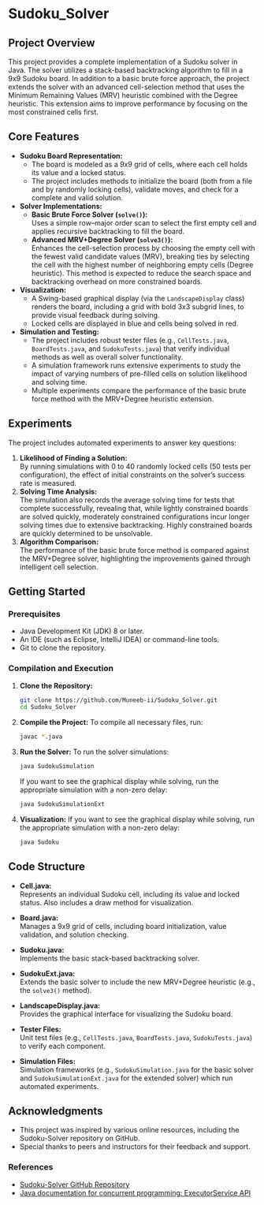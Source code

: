 # Sudoku_Solver

## Project Overview

This project provides a complete implementation of a Sudoku solver in Java. The solver utilizes a stack-based backtracking algorithm to fill in a 9x9 Sudoku board. In addition to a basic brute force approach, the project extends the solver with an advanced cell-selection method that uses the Minimum Remaining Values (MRV) heuristic combined with the Degree heuristic. This extension aims to improve performance by focusing on the most constrained cells first.

## Core Features

- **Sudoku Board Representation:**
  - The board is modeled as a 9x9 grid of cells, where each cell holds its value and a locked status.
  - The project includes methods to initialize the board (both from a file and by randomly locking cells), validate moves, and check for a complete and valid solution.
- **Solver Implementations:**
  - **Basic Brute Force Solver (`solve()`):**  
    Uses a simple row–major order scan to select the first empty cell and applies recursive backtracking to fill the board.
  - **Advanced MRV+Degree Solver (`solve3()`):**  
    Enhances the cell-selection process by choosing the empty cell with the fewest valid candidate values (MRV), breaking ties by selecting the cell with the highest number of neighboring empty cells (Degree heuristic). This method is expected to reduce the search space and backtracking overhead on more constrained boards.
- **Visualization:**
  - A Swing-based graphical display (via the `LandscapeDisplay` class) renders the board, including a grid with bold 3x3 subgrid lines, to provide visual feedback during solving.
  - Locked cells are displayed in blue and cells being solved in red.
- **Simulation and Testing:**
  - The project includes robust tester files (e.g., `CellTests.java`, `BoardTests.java`, and `SudokuTests.java`) that verify individual methods as well as overall solver functionality.
  - A simulation framework runs extensive experiments to study the impact of varying numbers of pre-filled cells on solution likelihood and solving time.
  - Multiple experiments compare the performance of the basic brute force method with the MRV+Degree heuristic extension.

## Experiments

The project includes automated experiments to answer key questions:

1. **Likelihood of Finding a Solution:**  
   By running simulations with 0 to 40 randomly locked cells (50 tests per configuration), the effect of initial constraints on the solver’s success rate is measured.
2. **Solving Time Analysis:**  
   The simulation also records the average solving time for tests that complete successfully, revealing that, while lightly constrained boards are solved quickly, moderately constrained configurations incur longer solving times due to extensive backtracking. Highly constrained boards are quickly determined to be unsolvable.
3. **Algorithm Comparison:**  
   The performance of the basic brute force method is compared against the MRV+Degree solver, highlighting the improvements gained through intelligent cell selection.

## Getting Started

### Prerequisites

- Java Development Kit (JDK) 8 or later.
- An IDE (such as Eclipse, IntelliJ IDEA) or command-line tools.
- Git to clone the repository.

### Compilation and Execution

1. **Clone the Repository:**

   ```bash
   git clone https://github.com/Muneeb-ii/Sudoku_Solver.git
   cd Sudoku_Solver
2. **Compile the Project:**
To compile all necessary files, run:

   ```bash
   javac *.java
3. **Run the Solver:**
To run the solver simulations:
   ```bash
   java SudokuSimulation
   ```
   If you want to see the graphical display while solving, run the appropriate simulation with a non-zero delay:
   ```bash
   java SudokuSimulationExt
   ```
4. **Visualization:**
If you want to see the graphical display while solving, run the appropriate simulation with a non-zero delay:

   ```bash
   java Sudoku

## Code Structure

- **Cell.java:**  
  Represents an individual Sudoku cell, including its value and locked status. Also includes a draw method for visualization.

- **Board.java:**  
  Manages a 9x9 grid of cells, including board initialization, value validation, and solution checking.

- **Sudoku.java:**  
  Implements the basic stack-based backtracking solver.

- **SudokuExt.java:**  
  Extends the basic solver to include the new MRV+Degree heuristic (e.g., the `solve3()` method).

- **LandscapeDisplay.java:**  
  Provides the graphical interface for visualizing the Sudoku board.

- **Tester Files:**  
  Unit test files (e.g., `CellTests.java`, `BoardTests.java`, `SudokuTests.java`) to verify each component.

- **Simulation Files:**  
  Simulation frameworks (e.g., `SudokuSimulation.java` for the basic solver and `SudokuSimulationExt.java` for the extended solver) which run automated experiments.

## Acknowledgments

- This project was inspired by various online resources, including the Sudoku-Solver repository on GitHub.
- Special thanks to peers and instructors for their feedback and support.

### References

- [Sudoku-Solver GitHub Repository](https://github.com/sg2295/Sudoku-Solver)
- [Java documentation for concurrent programming: ExecutorService API](https://docs.oracle.com/javase/8/docs/api/java/util/concurrent/ExecutorService.html)


   
